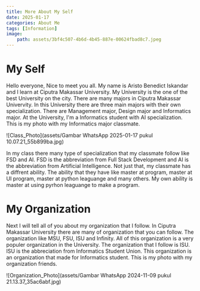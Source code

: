 ```yaml
---
title: More About My Self
date: 2025-01-17
categories: About Me
tags: [Information]
image:
    path: assets/3bf4c507-4b6d-4b45-887e-00624fbad8c7.jpeg
---
```


# My Self
Hello everyone, Nice to meet you all. My name is Aristo Benedict Iskandar and I learn at Ciputra Makassar University. My University is the one of the best University on the city. There are many majors in Ciputra Makassar Univervity. In this University there are three main majors with their own specialization. There are Management major, Design major and Informatics major. At the University, I'm a Informatics student with AI specialization. This is my photo with my Informatics major classmate.

![Class_Photo](assets/Gambar WhatsApp 2025-01-17 pukul 10.07.21_55b899ba.jpg)

In my class there many type of specialization that my classmate follow like FSD and AI. FSD is the abbreviation from Full Stack Development and AI is the abbreviation from Artificial Intelligence. Not just that, my classmate has a diffrent ability. The ability that they have like master at program, master at UI program, master at python leaguange and many others. My own ability is master at using pyrhon leaguange to make a program. 

# My Organization
Next I will tell all of you about my organization that I follow. In Ciputra Makassar University there are many of organization that you can follow. The organization like MSU, FSU, ISU and Infinity. All of this organization is a very populer organization in the University. The organization that I follow is ISU. ISU is the abbreciation from Informatics Student Union. This organization is an organization that made for Informatics student. This is my photo with my organization friends.

![Organization_Photo](assets/Gambar WhatsApp 2024-11-09 pukul 21.13.37_35ac6abf.jpg)

